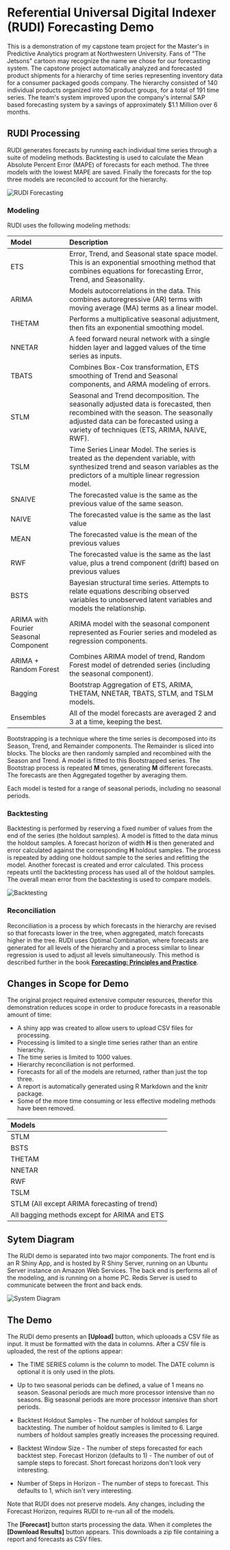# Referential Universal Digital Indexer (RUDI) Forecasting Demo

This is a demonstration of my capstone team project for the Master's in Predictive Analytics program at Northwestern University. Fans of "The Jetsons" cartoon may recognize the name we chose for our forecasting system. The capstone project automatically analyzed and forecasted product shipments for a hierarchy of time series representing inventory data for a consumer packaged goods company. The hierarchy consisted of 140 individual products organized into 50 product groups, for a total of 191 time series. The team's system improved upon the company's internal SAP based forecasting system by a savings of approximately $1.1 Million over 6 months.

## RUDI Processing

RUDI generates forecasts by running each individual time series through a suite of modeling methods. Backtesting is used to calculate the Mean Absolute Percent Error (MAPE) of forecasts for each method. The three models with the lowest MAPE are saved. Finally the forecasts for the top three models are reconciled to account for the hierarchy.

![RUDI Forecasting](./rudi_forecasting.jpg)

### Modeling

RUDI uses the following modeling methods:

|Model | Description|
|:--------------------|:----------------------------------------------------------------------------|
|ETS|Error, Trend, and Seasonal state space model. This is an exponential smoothing method that combines equations for forecasting Error, Trend, and Seasonality.|
|ARIMA|Models autocorrelations in the data. This combines autoregressive (AR) terms with moving average (MA) terms as a linear model.|
|THETAM|Performs a multiplicative seasonal adjustment, then fits an exponential smoothing model.|
|NNETAR|A feed forward neural network with a single hidden layer and lagged values of the time series as inputs.|
|TBATS|Combines Box-Cox transformation, ETS smoothing of Trend and Seasonal components, and ARMA modeling of errors.|
|STLM|Seasonal and Trend decomposition. The seasonally adjusted data is forecasted, then recombined with the season. The seasonally adjusted data can be forecasted using a variety of techniques (ETS, ARIMA, NAIVE, RWF).|
|TSLM|Time Series Linear Model. The series is treated as the dependent variable, with synthesized trend and season variables as the predictors of a multiple linear regression model.|
|SNAIVE|The forecasted value is the same as the previous value of the same season.|
|NAIVE|The forecasted value is the same as the last value|
|MEAN|The forecasted value is the mean of the previous values|
|RWF|The forecasted value is the same as the last value, plus a trend component (drift) based on previous values|
|BSTS|Bayesian structural time series. Attempts to relate equations describing observed variables to unobserved latent variables and models the relationship.|
|ARIMA with Fourier Seasonal Component|ARIMA model with the seasonal component represented as Fourier series and modeled as regression components.|
|ARIMA + Random Forest|Combines ARIMA model of trend, Random Forest model of detrended series (including the seasonal component).|
|Bagging|Bootstrap Aggregation of ETS, ARIMA, THETAM, NNETAR, TBATS, STLM, and TSLM models.|
|Ensembles|All of the model forecasts are averaged 2 and 3 at a time, keeping the best.|

Bootstrapping is a technique where the time series is decomposed into its Season, Trend, and Remainder components. The Remainder is sliced into blocks. The blocks are then randomly sampled and recombined with the Season and Trend. A model is fitted to this Bootstrapped series. The Bootstrap process is repeated __M__ times, generating __M__ different forecasts. The forecasts are then Aggregated together by averaging them.

Each model is tested for a range of seasonal periods, including no seasonal periods.

### Backtesting

Backtesting is performed by reserving a fixed number of values from the end of the series (the holdout samples). A model is fitted to the data minus the holdout samples. A forecast horizon of width __H__ is then generated and error calculated against the corresponding __H__ holdout samples. The process is repeated by adding one holdout sample to the series and refitting the model. Another forecast is created and error calculated. This process repeats until the backtesting process has used all of the holdout samples. The overall mean error from the backtesting is used to compare models.

![Backtesting](./backtest.jpg)

### Reconciliation

Reconciliation is a process by which forecasts in the hierarchy are revised so that forecasts lower in the tree, when aggregated, match forecasts higher in the tree. RUDI uses Optimal Combination, where forecasts are generated for all levels of the hierarchy and a process similar to linear regression is used to adjust all levels simultaneously. This method is described further in the book [__Forecasting: Principles and Practice__](https://www.otexts.org/fpp/9/4 ).

## Changes in Scope for Demo

The original project required extensive computer resources, therefor this demonstration reduces scope in order to produce forecasts in a reasonable amount of time:

* A shiny app was created to allow users to upload CSV files for processing.
* Processing is limited to a single time series rather than an entire hierarchy.
* The time series is limited to 1000 values.
* Hierarchy reconciliation is not performed.
* Forecasts for all of the models are returned, rather than just the top three.
* A report is automatically generated using R Markdown and the knitr package.
* Some of the more time consuming or less effective modeling methods have been removed.

|Models|
|:--------|
|STLM|
|BSTS|
|THETAM|
|NNETAR|
|RWF|
|TSLM|
|STLM (All except ARIMA forecasting of trend)|
|All bagging methods except for ARIMA and ETS|

## Sytem Diagram

The RUDI demo is separated into two major components. The front end is an R Shiny App, and is hosted by R Shiny Server, running on an Ubuntu Server instance on Amazon Web Services. The back end is performs all of the modeling, and is running on a home PC. Redis Server is used to communicate between the front and back ends.

![System Diagram](./rudi_system_diagram.jpg)

## The Demo

The RUDI demo presents an **[Upload]** button, which uplooads a CSV file as input. It must be formatted with the data in columns. After a CSV file is uploaded, the rest of the options appear:

* The TIME SERIES column is the column to model.
The DATE column is optional it is only used in the plots.

* Up to two seasonal periods can be defined, a value of 1 means no season. Seasonal periods are much more processor intensive than no seasons. Big seasonal periods are more processor intensive than short periods.

* Backtest Holdout Samples - The number of holdout samples for backtesting. The number of holdout samples is limited to 6. Large numbers of holdout samples greatly increases the processing required.

* Backtest Window Size - The number of steps forecasted for each backtest step.
Forecast Horizon (defaults to 1) - The number of out of sample steps to forecast. Short forecast horizons don't look very interesting.

* Number of Steps in Horizon - The number of steps to forecast. This defaults to 1, which isn't very interesting. 

Note that RUDI does not preserve models. Any changes, including the Forecast Horizon, requires RUDI to re-run all of the models.

The **[Forecast]** button starts processing the data. When it completes the **[Download Results]** button appears. This downloads a zip file containing a report and forecasts as CSV files.

